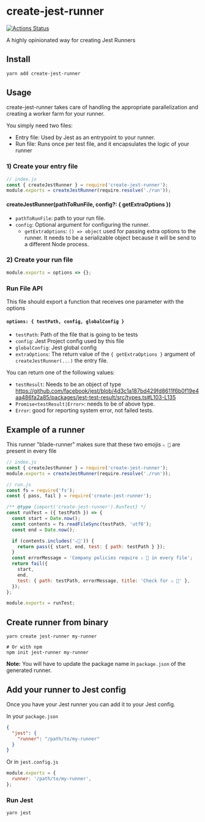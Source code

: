 # create-jest-runner

[![Actions Status](https://github.com/jest-community/create-jest-runner/actions/workflows/nodejs.yml/badge.svg?branch=main)](https://github.com/jest-community/create-jest-runner/actions)

A highly opinionated way for creating Jest Runners

## Install

```bash
yarn add create-jest-runner
```

## Usage

create-jest-runner takes care of handling the appropriate parallelization and creating a worker farm for your runner.

You simply need two files:

- Entry file: Used by Jest as an entrypoint to your runner.
- Run file: Runs once per test file, and it encapsulates the logic of your runner

### 1) Create your entry file

```js
// index.js
const { createJestRunner } = require('create-jest-runner');
module.exports = createJestRunner(require.resolve('./run'));
```

#### createJestRunner(pathToRunFile, config?: { getExtraOptions })

- `pathToRunFile`: path to your run file.
- `config`: Optional argument for configuring the runner.
  - `getExtraOptions`: `() => object` used for passing extra options to the runner. It needs to be a serializable object because it will be send to a different Node process.

### 2) Create your run file

```js
module.exports = options => {};
```

### Run File API

This file should export a function that receives one parameter with the options

#### `options: { testPath, config, globalConfig }`

- `testPath`: Path of the file that is going to be tests
- `config`: Jest Project config used by this file
- `globalConfig`: Jest global config
- `extraOptions`: The return value of the `{ getExtraOptions }` argument of `createJestRunner(...)` the entry file.

You can return one of the following values:

- `testResult`: Needs to be an object of type https://github.com/facebook/jest/blob/4d3c1a187bd429fd8611f6b0f19e4aa486fa2a85/packages/jest-test-result/src/types.ts#L103-L135
- `Promise<testResult|Error>`: needs to be of above type.
- `Error`: good for reporting system error, not failed tests.

## Example of a runner

This runner "blade-runner" makes sure that these two emojis `⚔️ 🏃` are present in every file

```js
// index.js
const { createJestRunner } = require('create-jest-runner');
module.exports = createJestRunner(require.resolve('./run'));
```

```js
// run.js
const fs = require('fs');
const { pass, fail } = require('create-jest-runner');

/** @type {import('create-jest-runner').RunTest} */
const runTest = ({ testPath }) => {
  const start = Date.now();
  const contents = fs.readFileSync(testPath, 'utf8');
  const end = Date.now();

  if (contents.includes('⚔️🏃')) {
    return pass({ start, end, test: { path: testPath } });
  }
  const errorMessage = 'Company policies require ⚔️ 🏃 in every file';
  return fail({
    start,
    end,
    test: { path: testPath, errorMessage, title: 'Check for ⚔️ 🏃' },
  });
};

module.exports = runTest;
```

## Create runner from binary

```shell
yarn create jest-runner my-runner

# Or with npm
npm init jest-runner my-runner
```

**Note:** You will have to update the package name in `package.json` of the generated runner.

## Add your runner to Jest config

Once you have your Jest runner you can add it to your Jest config.

In your `package.json`

```json
{
  "jest": {
    "runner": "/path/to/my-runner"
  }
}
```

Or in `jest.config.js`

```js
module.exports = {
  runner: '/path/to/my-runner',
};
```

### Run Jest

```bash
yarn jest
```
